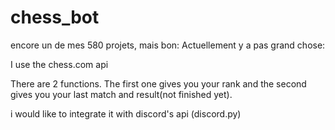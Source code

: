 # chess_bot

encore un de mes 580 projets, mais bon:
Actuellement y a pas grand chose:

I use the chess.com api

There are 2 functions.
The first one gives you your rank and the second gives you your last match  and result(not finished yet).

i would like  to integrate it with discord's api (discord.py)
